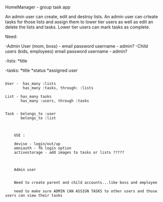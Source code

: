 HomeManager - group task app 

An admin user can create, edit and destroy lists. An admin user can crteate tasks for those lists and assign them to lower tier users as well as edit an delete the lists and tasks. Lower tier users can mark tasks as complete. 

Need: 

-Admin User (mom, boss) - email password username - admin? 
-Child users (kids, employees) email password username - admin?

-lists: 
    *title

-tasks: 
    *title
    *status
    *assigned user

~~~~~~~~~~~~~~~~~~~~~~~~~~~~

User -  has_many :lists 
        has_many :tasks, through: :lists 

List - has_many tasks
       has_many :users, through :tasks 


Task - belongs_to :user 
       belongs_to :list



    USE : 

    devise - login/out/up
    omniauth - fb login option
    activestorage - add images to tasks or lists ?????



    Admin user 


    Need to create parent and child accounts...like boss and employee

    need to make sure ADMIN CAN ASSIGN TASKS to other users and those users can view their tasks

    

